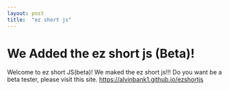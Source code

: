 ```yaml
---
layout: post
title:  "ez short js"
---
```

# We Added the ez short js (Beta)!
Welcome to ez short JS(beta)! We maked the ez short js!!!
Do you want be a beta tester, please visit this site.
https://alvinbank1.github.io/ezshortjs
